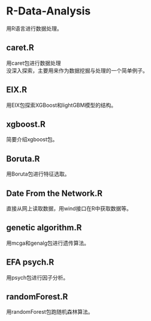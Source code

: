 # R-Data-Analysis
用R语言进行数据处理。

## caret.R
用caret包进行数据处理  
没深入探索，主要用来作为数据挖掘与处理的一个简单例子。

## EIX.R
用EIX包探索XGBoost和lightGBM模型的结构。

## xgboost.R
简要介绍xgboost包。

## Boruta.R
用Boruta包进行特征选取。

## Date From the Network.R
直接从网上读取数据，用wind接口在R中获取数据等。

## genetic algorithm.R
用mcga和genalg包进行遗传算法。

## EFA psych.R
用psych包进行因子分析。

## randomForest.R
用randomForest包跑随机森林算法。
